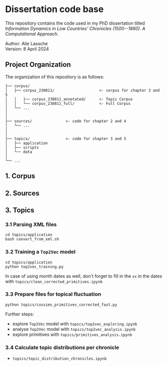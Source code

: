 # Dissertation code base 


This repository contains the code used in my PhD dissertation titled _Information Dynamics in Low Countries' Chronicles (1500--1860). A Computational Approach_.

Author: Alie Lassche\
Version: 8 April 2024

## Project Organization

The organization of this repository is as follows:
```
├── corpus/
│   ├── corpus_230811/                    <- corpus for chapter 3 and 5
│   │   ├── corpus_230811_annotated/      <- Topic Corpus
│   │   └── corpus_230811_full/           <- Full Corpus                
│   └── ...
│
│
├── sources/               <- code for chapter 2 and 4
│   └── ...
│
│
├── topics/                <- code for chapter 3 and 5
│   ├── application
│   ├── scripts
│   └── data
│
└── ... 
```

## 1. Corpus

## 2. Sources

## 3. Topics

### 3.1 Parsing XML files

```
cd topics/application
bash convert_from_xml.sh
```

### 3.2 Training a `Top2Vec` model

```
cd topics/application
python top2vec_training.py
```

In case of using month dates as well, don't forget to fill in the `xx` in the dates with `topics/clean_corrected_primitives.ipynb`

### 3.3 Prepare files for topical fluctuation

```
python topics/cossims_primitives_corrected_fast.py
```

Further steps:
- explore `Top2Vec` model with `topics/top2vec_exploring.ipynb`
- analyse `Top2Vec` model with `topics/top2vec_analysis.ipynb`
- explore primitives with `topics/primitives_analysis.ipynb`

### 3.4 Calculate topic distributions per chronicle

- `topics/topic_distribution_chronicles.ipynb`








